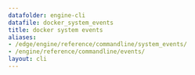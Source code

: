 ```yaml
---
datafolder: engine-cli
datafile: docker_system_events
title: docker system events
aliases:
- /edge/engine/reference/commandline/system_events/
- /engine/reference/commandline/events/
layout: cli
---
```


<!--
This page is automatically generated from Docker's source code. If you want to
suggest a change to the text that appears here, open a ticket or pull request
in the source repository on GitHub:

https://github.com/docker/cli
-->
